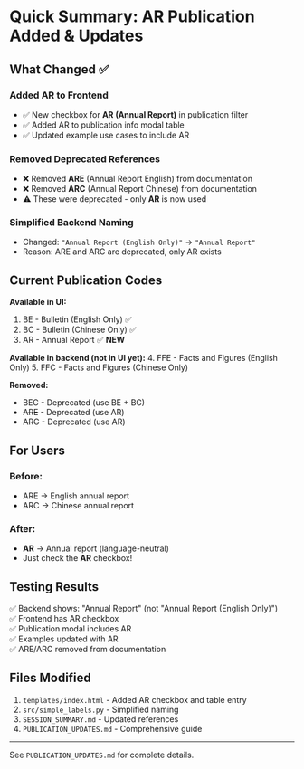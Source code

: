 # Quick Summary: AR Publication Added & Updates

## What Changed ✅

### Added AR to Frontend
- ✅ New checkbox for **AR (Annual Report)** in publication filter
- ✅ Added AR to publication info modal table
- ✅ Updated example use cases to include AR

### Removed Deprecated References
- ❌ Removed **ARE** (Annual Report English) from documentation
- ❌ Removed **ARC** (Annual Report Chinese) from documentation
- ⚠️ These were deprecated - only **AR** is now used

### Simplified Backend Naming
- Changed: `"Annual Report (English Only)"` → `"Annual Report"`
- Reason: ARE and ARC are deprecated, only AR exists

## Current Publication Codes

**Available in UI:**
1. BE - Bulletin (English Only) ✅
2. BC - Bulletin (Chinese Only) ✅
3. AR - Annual Report ✅ **NEW**

**Available in backend (not in UI yet):**
4. FFE - Facts and Figures (English Only)
5. FFC - Facts and Figures (Chinese Only)

**Removed:**
- ~~BEC~~ - Deprecated (use BE + BC)
- ~~ARE~~ - Deprecated (use AR)
- ~~ARC~~ - Deprecated (use AR)

## For Users

### Before:
- ARE → English annual report
- ARC → Chinese annual report

### After:
- **AR** → Annual report (language-neutral)
- Just check the **AR** checkbox!

## Testing Results

✅ Backend shows: "Annual Report" (not "Annual Report (English Only)")  
✅ Frontend has AR checkbox  
✅ Publication modal includes AR  
✅ Examples updated with AR  
✅ ARE/ARC removed from documentation

## Files Modified
1. `templates/index.html` - Added AR checkbox and table entry
2. `src/simple_labels.py` - Simplified naming
3. `SESSION_SUMMARY.md` - Updated references
4. `PUBLICATION_UPDATES.md` - Comprehensive guide

---

See `PUBLICATION_UPDATES.md` for complete details.
